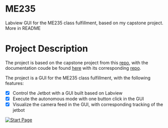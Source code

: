 # ME235

Labview GUI for the ME235 class fulfillment, based on my capstone project. More in README

# Project Description

The project is based on the capstone project from this [repo](https://github.com/l0v77/Cap_Project_Jetbot), with the documentation coude be found [here](https://jetbot-team.gitbook.io/jetbot-team-2022-2023/) with its corresponding [repo](https://github.com/l0v77/JetbotDocumentation).

The project is a GUI for the ME235 class fulfillment, with the following features:

- [x] Control the Jetbot with a GUI built based on Labview
- [x] Execute the autonomous mode with one button click in the GUI
- [x] Visualize the camera feed in the GUI, with corresponding tracking of the jetbot

[![Start Page](https://imgur.com/a/tjklDIS)](https://www.youtube.com/watch?v=5FzhHX7Me28&t)
